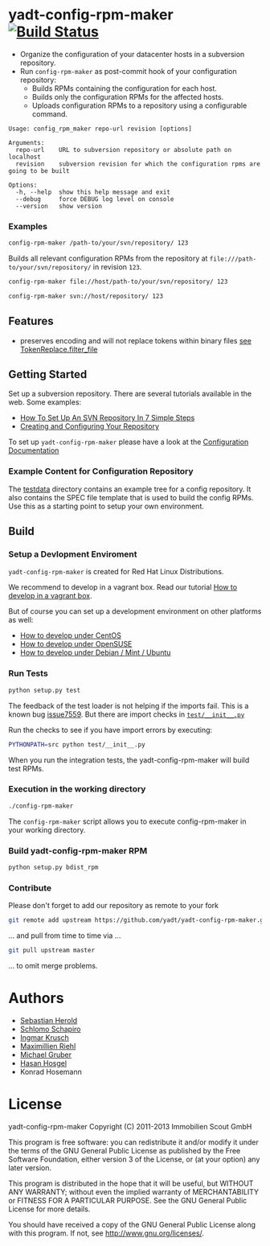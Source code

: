 yadt-config-rpm-maker [![Build Status](https://travis-ci.org/yadt/yadt-config-rpm-maker.png?branch=master)](https://travis-ci.org/yadt/yadt-config-rpm-maker)
=====================

* Organize the configuration of your datacenter hosts in a subversion repository.
* Run `config-rpm-maker` as post-commit hook of your configuration repository:
  * Builds RPMs containing the configuration for each host.
  * Builds only the configuration RPMs for the affected hosts.
  * Uploads configuration RPMs to a repository using a configurable command.

```
Usage: config_rpm_maker repo-url revision [options]

Arguments:
  repo-url    URL to subversion repository or absolute path on localhost
  revision    subversion revision for which the configuration rpms are going to be built

Options:
  -h, --help  show this help message and exit
  --debug     force DEBUG log level on console
  --version   show version
```

### Examples

```bash
config-rpm-maker /path-to/your/svn/repository/ 123
```
Builds all relevant configuration RPMs from the repository at `file:///path-to/your/svn/repository/` in revision `123`.

```bash
config-rpm-maker file://host/path-to/your/svn/repository/ 123
```

```bash
config-rpm-maker svn://host/repository/ 123
```


## Features

  * preserves encoding and will not replace tokens within binary files [see TokenReplace.filter_file](https://github.com/yadt/yadt-config-rpm-maker/blob/master/src/config_rpm_maker/token/tokenreplacer.py#L172)

## Getting Started

Set up a subversion repository. There are several tutorials available in the web.
Some examples:
  * [How To Set Up An SVN Repository In 7 Simple Steps](http://www.civicactions.com/blog/2010/may/25/how_set_svn_repository_7_simple_steps)
  * [Creating and Configuring Your Repository](http://svnbook.red-bean.com/en/1.7/svn.reposadmin.create.html)

To set up `yadt-config-rpm-maker` please have a look at the
[Configuration Documentation](https://github.com/yadt/yadt-config-rpm-maker/blob/master/docs/CONFIGURATION.md#configuration)

### Example Content for Configuration Repository

The [testdata](https://github.com/yadt/yadt-config-rpm-maker/tree/master/testdata/svn_repo/) directory contains
an example tree for a config repository. It also contains the SPEC file template that is used to
build the config RPMs. Use this as a starting point to setup your own environment.


## Build

### Setup a Devlopment Enviroment

`yadt-config-rpm-maker` is created for Red Hat Linux Distributions.

We recommend to develop in a vagrant box. Read our tutorial [How to develop in a vagrant box](https://github.com/yadt/yadt-config-rpm-maker/tree/master/develop-in-a-vagrant-box).

But of course you can set up a development environment on other platforms as well:
* [How to develop under CentOS](https://github.com/yadt/yadt-config-rpm-maker/blob/master/docs/HOWTO_CentOS.md)
* [How to develop under OpenSUSE](https://github.com/yadt/yadt-config-rpm-maker/blob/master/docs/HOWTO_OpenSUSE.md)
* [How to develop under Debian / Mint / Ubuntu](https://github.com/yadt/yadt-config-rpm-maker/blob/master/docs/HOWTO_Debian.md)


### Run Tests

```bash
python setup.py test
```

The feedback of the test loader is not helping if the imports fail.
This is a known bug [issue7559](http://bugs.python.org/issue7559).
But there are import checks in [`test/__init__.py`](https://github.com/yadt/yadt-config-rpm-maker/blob/master/test/__init__.py)

Run the checks to see if you have import errors by executing:
```bash
PYTHONPATH=src python test/__init__.py
```

When you run the integration tests, the yadt-config-rpm-maker will build test RPMs.

### Execution in the working directory

```bash
./config-rpm-maker
```
The `config-rpm-maker` script allows you to execute config-rpm-maker in your working directory.

### Build yadt-config-rpm-maker RPM

```bash
python setup.py bdist_rpm
```

### Contribute

Please don't forget to add our repository as remote to your fork
```bash
git remote add upstream https://github.com/yadt/yadt-config-rpm-maker.git
```
... and pull from time to time via ...
```bash
git pull upstream master
```
... to omit merge problems.

Authors
=======

* [Sebastian Herold](https://github.com/heroldus)
* [Schlomo Schapiro](https://github.com/schlomo)
* [Ingmar Krusch](https://github.com/ingmarkrusch)
* [Maximillien Riehl](https://github.com/mriehl)
* [Michael Gruber](https://github.com/aelgru)
* [Hasan Hosgel](https://github.com/alosdev)
* Konrad Hosemann

License
=======

yadt-config-rpm-maker
Copyright (C) 2011-2013 Immobilien Scout GmbH

This program is free software: you can redistribute it and/or modify
it under the terms of the GNU General Public License as published by
the Free Software Foundation, either version 3 of the License, or
(at your option) any later version.

This program is distributed in the hope that it will be useful,
but WITHOUT ANY WARRANTY; without even the implied warranty of
MERCHANTABILITY or FITNESS FOR A PARTICULAR PURPOSE.  See the
GNU General Public License for more details.

You should have received a copy of the GNU General Public License
along with this program.  If not, see <http://www.gnu.org/licenses/>.
